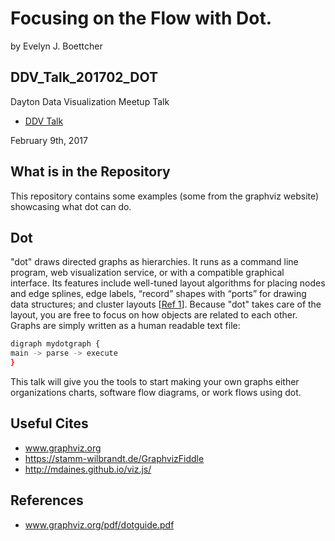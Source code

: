 # Focusing on the Flow with Dot.
by Evelyn J. Boettcher

## DDV_Talk_201702_DOT
Dayton Data Visualization Meetup Talk 
*	[DDV Talk](https://docs.google.com/presentation/d/1DfbmtCJKQVGnex6X4_0GPhgitkCi0a6fufh2VAqx6sI/pub?start=true&loop=true&delayms=15000)
 
February 9th, 2017

## What is in the Repository
This repository contains some examples (some from the graphviz website) showcasing what dot can do.

## Dot
"dot" draws directed graphs as hierarchies. It runs as a command line program, web 
visualization service, or with a compatible graphical interface.
Its features include well-tuned layout algorithms for placing nodes and edge
splines, edge labels, “record” shapes with “ports” for drawing data structures;
and cluster layouts [[Ref 1](www.graphviz.org/pdf/dotguide.pdf)]. Because "dot" takes 
care  of the layout, you are free to focus on how objects are related to each other. 
Graphs are simply written as a human readable text file:
```bash
digraph mydotgraph {
main -> parse -> execute
} 
```
This talk will give you the tools to start making your own graphs either organizations
charts, software flow diagrams, or work flows using dot.

## Useful Cites
* www.graphviz.org
* https://stamm-wilbrandt.de/GraphvizFiddle
* http://mdaines.github.io/viz.js/


## References
* www.graphviz.org/pdf/dotguide.pdf
